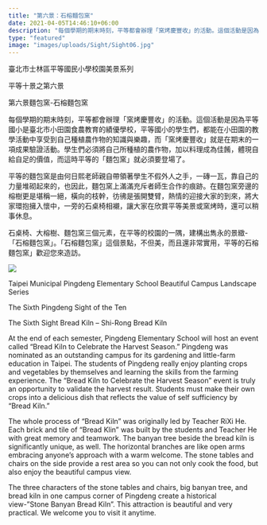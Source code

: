 ```yaml
---
title: "第六景：石榕麵包窯"
date: 2021-04-05T14:46:10+06:00
description: "每個學期的期末時刻，平等都會辦理「窯烤慶豐收」的活動。這個活動是因為平等國小是臺北市小田園食農教育的績優學校，平等國小的學生們，都能在小田園的教學活動中享受到自己種植農作物的知識與樂趣"
type: "featured"
image: "images/uploads/Sight/Sight06.jpg"
---
```


臺北市士林區平等國民小學校園美景系列

平等十景之第六景

第六景麵包窯-石榕麵包窯

每個學期的期末時刻，平等都會辦理「窯烤慶豐收」的活動。這個活動是因為平等國小是臺北市小田園食農教育的績優學校，平等國小的學生們，都能在小田園的教學活動中享受到自己種植農作物的知識與樂趣，而「窯烤慶豐收」就是在期末的一項成果驗證活動。學生們必須將自己所種植的農作物，加以料理成為佳餚，體現自給自足的價值，而這時平等的「麵包窯」就必須要登場了。

平等的麵包窯是由何日熙老師親自帶領著學生不假外人之手，一磚一瓦，靠自己的力量堆砌起來的，也因此，麵包窯上滿滿充斥者師生合作的痕跡。在麵包窯旁邊的榕樹更是堪稱一絕，橫向的枝幹，彷彿是張開雙臂，熱情的迎接大家的到來，將大家環抱擁入懷中，一旁的石桌椅相襯，讓大家在欣賞平等美景或窯烤時，還可以稍事休息。

石桌椅、大榕樹、麵包窯三個元素，在平等的校園的一隅，建構出雋永的景緻-「石榕麵包窯」。「石榕麵包窯」這個景點，不但美，而且還非常實用，平等的石榕麵包窯」歡迎您來造訪。



![](../images/post-img.jpg)

Taipei Municipal Pingdeng Elementary School Beautiful Campus Landscape Series

The Sixth Pingdeng Sight of the Ten

The Sixth Sight Bread Kiln – Shi-Rong Bread Kiln

               
At the end of each semester, Pingdeng Elementary School will host an event called “Bread Kiln to Celebrate the Harvest Season.” Pingdeng was nominated as an outstanding campus for its gardening and little-farm education in Taipei. The students of Pingdeng really enjoy planting crops and vegetables by themselves and learning the skills from the farming experience. The “Bread Kiln to Celebrate the Harvest Season” event is truly an opportunity to validate the harvest result. Students must make their own crops into a delicious dish that reflects the value of self sufficiency by “Bread Kiln.”

The whole process of “Bread Kiln” was originally led by Teacher RiXi He. Each brick and tile of “Bread Klin” was built by the students and Teacher He with great memory and teamwork. The banyan tree beside the bread kiln is significantly unique, as well. The horizontal branches are like open arms embracing anyone’s approach with a warm welcome. The stone tables and chairs on the side provide a rest area so you can not only cook the food, but also enjoy the beautiful campus view.

The three characters of the stone tables and chairs, big banyan tree, and bread kiln in one campus corner of Pingdeng create a historical view-”Stone Banyan Bread Kiln”. This attraction is beautiful and very practical. We welcome you to visit it anytime.



